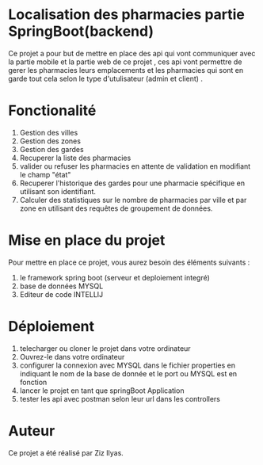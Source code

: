 # Localisation des pharmacies partie SpringBoot(backend)
Ce projet a pour but de mettre en place des api qui vont communiquer avec la partie mobile et la partie web de ce projet , ces api vont permettre de gerer les pharmacies 
leurs emplacements et les pharmacies qui sont en garde tout cela selon le type d'utulisateur (admin et client) .
# Fonctionalité
1. Gestion des villes
2. Gestion des zones
3. Gestion des gardes
4. Recuperer la liste des pharmacies
5. valider ou refuser les pharmacies en attente de validation en modifiant le champ "état"
6. Recuperer l'historique des gardes pour une pharmacie spécifique en utilisant son identifiant.
7. Calculer des statistiques sur le nombre de pharmacies par ville et par zone en utilisant des requêtes de groupement de données.
# Mise en place du projet
Pour mettre en place ce projet, vous aurez besoin des éléments suivants :
1. le framework spring boot (serveur et deploiement integré)
2. base de données MYSQL
2. Editeur de code INTELLIJ
# Déploiement
1. telecharger ou cloner le projet dans votre ordinateur
2. Ouvrez-le dans votre ordinateur
3. configurer la connexion avec MYSQL dans le fichier properties en indiquant le nom de la base de donnée et le port ou MYSQL est en fonction
4. lancer le projet en tant que springBoot Application
5. tester les api avec postman selon leur url dans les controllers
# Auteur
Ce projet a été réalisé par Ziz Ilyas.
